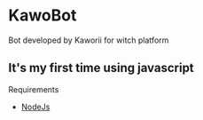 # KawoBot
Bot developed by Kaworii for witch platform

<h2>It's my first time using javascript</h2>

Requirements
 * <a href='https://nodejs.org/'>NodeJs</a>

